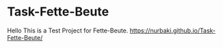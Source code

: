 # Task-Fette-Beute
Hello
This is a Test Project for Fette-Beute.
https://nurbaki.github.io/Task-Fette-Beute/
